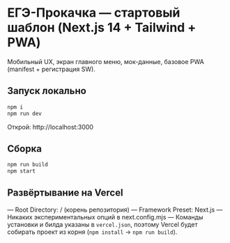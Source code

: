 # ЕГЭ-Прокачка — стартовый шаблон (Next.js 14 + Tailwind + PWA)

Мобильный UX, экран главного меню, мок-данные, базовое PWA (manifest + регистрация SW).

## Запуск локально
```bash
npm i
npm run dev
```

Открой: http://localhost:3000

## Сборка
```bash
npm run build
npm start
```

## Развёртывание на Vercel

— Root Directory: / (корень репозитория)
— Framework Preset: Next.js
— Никаких экспериментальных опций в next.config.mjs
— Команды установки и билда указаны в `vercel.json`, поэтому Vercel будет собирать проект из корня (`npm install` → `npm run build`).

